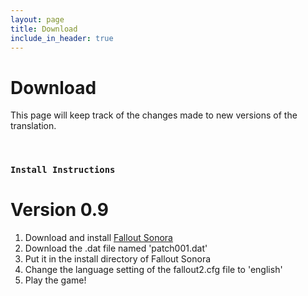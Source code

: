 ```yaml
---
layout: page
title: Download
include_in_header: true
---
```


# Download
This page will keep track of the changes made to new versions of the translation.

<br>

### `Install Instructions`
# **Version 0.9**

1. Download and install [Fallout Sonora](https://cloud.mail.ru/public/jsg1/HSrkfMyPB)
2. Download the .dat file named 'patch001.dat'
3. Put it in the install directory of Fallout Sonora
3. Change the language setting of the fallout2.cfg file to 'english'
4. Play the game!

<br>
